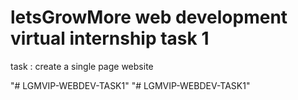 
# letsGrowMore web development virtual internship task 1

task : create a single page website

"# LGMVIP-WEBDEV-TASK1" 
"# LGMVIP-WEBDEV-TASK1" 
